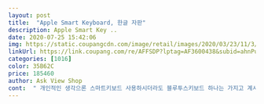 ```yaml
---
layout: post 
title:  "Apple Smart Keyboard, 한글 자판" 
description: Apple Smart Key ..
date: 2020-07-25 15:42:06 
img: https://static.coupangcdn.com/image/retail/images/2020/03/23/11/3/ff26be2e-f36a-4402-b547-f686ee80d21d.jpeg 
linkUrl: https://link.coupang.com/re/AFFSDP?lptag=AF3600438&subid=ahnPublicAsk&pageKey=1380275772&itemId=2414594038&vendorItemId=70408969477&traceid=V0-113-809615795fa01f47 
categories: [1016] 
color: 35B62C 
price: 185460 
author: Ask View Shop 
cont:  " 개인적인 생각으론 스마트키보드 사용하시더라도 블루투스키보드 하나는 가지고 계시면  좋을 것 같아요 이제껏  블투만 사용해왔던 이유 중 하나가 때로는 아이패드를 세로형으로 거치하고 작업해야 하는 순간도 있고 때로는 키보드와 화면을 좀 멀리 띄워서 작업해야 하는 순간들도 있으니 다방면으로 고려해서 스마트키보드 활용성이 떨어진다고 느꼈던건데  사실 여기 적은 방식으로만 사용하시는 분들은 아무래도 불만족스러우실 거예요<br/>가격이 비싸서 고민을 굉장히 많이 했는데<br/>개인적으로 매직키보드2 키감을 너무 사랑하는데 요즘엔 집에서도 잘 안 꺼냅니다  키감 자체로만 비교하면 매직키보드보다 낫다고는 말할 수 없지만  얘  나름대로 매력이 있어서 ㅋㅋ<br/>괜찮아요.<br/><br/>그 결과 애플 매직키보드2의 키감과 미모, 무게 등에 반해 아예 정착하고 불만없이 그간 잘 사용해왔습니다 스마트키보드는 이래저래 혹평도 많아 진작 내려놨었구요<br/>그냥 3구 아이패드 단자에쓱 붙이면 착 하고연결<br/>그냥 샀어요.<br/><br/>그래도 좋아요<br/>그래서 혹평도 많았고 지금 사기엔 좀 늦었다고도 느끼지만  (혹 프로 5세대를 사게 되면 그리 오래 쓰지는 못할테니까요 길어야 1년?)  그냥 순전히 편의성을 위해 구매해봤습니다<br/>그러다보니  아이패드에 블투 키보드 트랙패드까지 바리바리 챙기는게 가끔은 버겁기도 하고  잠깐만 간단히 사용하기 위해서 굳이 블투 키보드를 세팅하는게 좀 번거롭기도 하구요<br/>그런데 이번에 아이패드 프로 4로 넘어가기가 애매해서 좀 더 존버하기로 하고 매직 트랙패드 2를 별도로 구매했어요<br/>그리고 아직은 인식오류는 없어요 가끔 오류가 있다고도 하던데 이건 뭐 복불복이겠죠 ㅠ 향후 1년간 무탈하기만을 바래봅니닷<br/>그리고 키감도 기대보다 좋아요 키감은 뭐 호불호가 갈릴 타입인데  천의 질감(스마트키보드는 천으로 되어 있어요) 좀 색다르면서 소음도 잘 나지 않아요  어찌보면 좀 둔탁한 느낌인데 의외로 키보드를 때리는 묘미가 있습니다<br/>근데 기대만큼, 혹은 기대보다 더 좋아요<br/>근데 요즘 저를 돌아보면 별로 저렇게 사용해야 하는 일이 거의 없더라구요  그래서 스마트키보드를 메인으로 충실하게 잘 쓰고 있습니다 )<br/>나이가들어가니 손가락이 아파서<br/>누르는 키감도 좋아요.<br/><br/>다른회사꺼 하나사고 나서도 매직 키보드가 아른아른 거릴것 같아<br/>다만 장시간 사용하면 손목에 무리가 갈 수 있을 거 같긴해요 그럴땐 부디 블투 키보드 사용을 권합니다<br/>뒷커버를 또 사야하는 단점이 있어<br/>또 커버를 사야하는 불편함에도 불구하고<br/>말 그대로 블루투스 키보드보다 가볍고 일체성이 있으니까 휴대성과 편의성 그 자체가 훨씬 훠얼씬 좋네요  예전이라면 키보드 꺼내 말아 약간 고민하던 순간도 더 이상 고민할 필요가 없어요 이 작은 편의성이 대단히 큰 만족감을 주더라구요<br/>문자를 많이하는 직업이어<br/>별 하나 뺐으요 ㅠㅠ<br/>불편함을 참고쓰는 게 아니라 그냥 타이핑이 즐겁습니다<br/>사용할생각에 기대됩니당<br/>살짝 무겁긴 한데.<br/><br/>약간은 재질과 뒷 커버가없어<br/>연결하기도 쉬워요.<br/><br/>이 키보드가 탐나서 였죠.<br/>.<br/><br/>인식도 잘되고<br/>있는걸 잘라 케이스를 임시로 끼웠지만<br/>정품은 별 절차없이 바로쓸 수 있는 장점이 있어<br/>제가 아이패드를 산건<br/>좀 더 써바야지 알겠지만<br/>좋습니다.<br/><br/>집에서만 쓸꺼라<br/>처음엔 영화보기나 다이어리 꾸미기 같은 키보드가 필요없는 활동을 하다가 가끔은 키보드가 있으면 좋겠다 싶어서 이것 저것 많이 알아보고 무수한(?) 블루투스 키보드도 사용해봤어요<br/>천 질감입니다<br/>충전할 필요도 없고 !!!<br/>케이스가 필요없어요... <br/><br/>키보드를 진즉살껄 하는마음이들 정도로 좋으나<br/>패드를 샀는데 잘 안쓰게되어<br/>패드를 적극 활용하려고 구입했어요<br/>프로 2세대 사용중입니다<br/>" 
---
```

